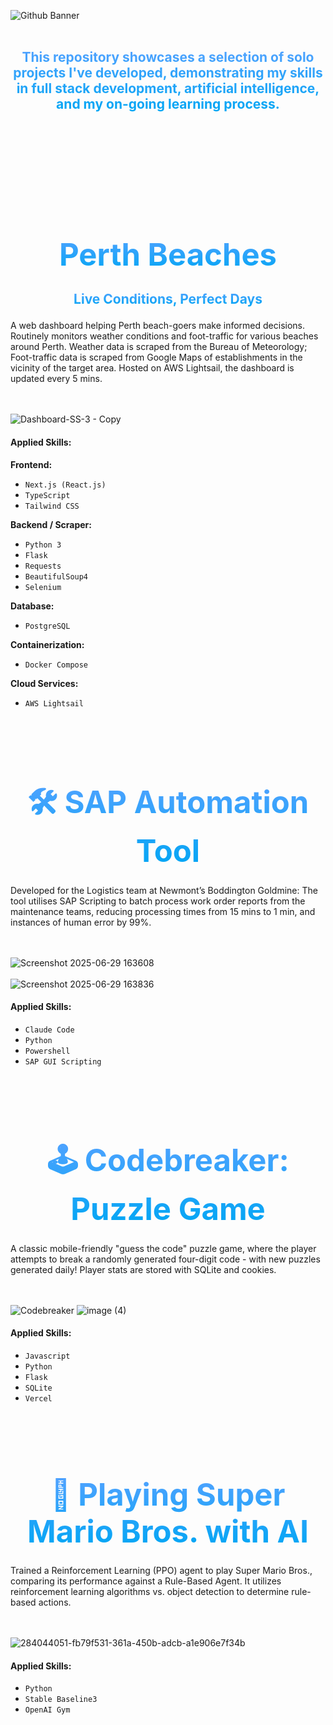 ![Github Banner](https://github.com/user-attachments/assets/05ecaca1-b995-41b9-9242-fb70d7a19d91)
<br><br>


<h4 align="center" style="font-size: 1.5em; background: linear-gradient(to top, #00a6f4, #51a2ff); -webkit-background-clip: text; -webkit-text-fill-color: transparent;">This repository showcases a selection of solo projects I've developed, demonstrating my skills in full stack development, artificial intelligence, and my on-going learning process.
</h4>

<br></br>
<br></br>
<br></br>


<h1 align="center" style="font-size: 3.5em; font-weight: bold; background: linear-gradient(to top, #00a6f4, #51a2ff); -webkit-background-clip: text; -webkit-text-fill-color: transparent; margin-bottom: 0.5em;"> Perth Beaches </h1>
<h3 align="center" style="font-size: 1.5em; background: linear-gradient(to top, #00a6f4, #51a2ff); -webkit-background-clip: text; -webkit-text-fill-color: transparent;">Live Conditions, Perfect Days</h3>

A web dashboard helping Perth beach-goers make informed decisions. Routinely monitors weather conditions and foot-traffic for various beaches around Perth. Weather data is scraped from the Bureau of Meteorology; Foot-traffic data is scraped from Google Maps of establishments in the vicinity of the target area. Hosted on AWS Lightsail, the dashboard is updated every 5 mins.

<br></br>
![Dashboard-SS-3 - Copy](https://github.com/user-attachments/assets/7d95897e-490b-401a-8459-636e8f2cec17)

#### Applied Skills:

**Frontend:**
* `Next.js (React.js)`
* `TypeScript`
* `Tailwind CSS`

**Backend / Scraper:**
* `Python 3`
* `Flask`
* `Requests`
* `BeautifulSoup4`
* `Selenium`

**Database:**
* `PostgreSQL`

**Containerization:**
* `Docker Compose`

**Cloud Services:**
* `AWS Lightsail`


<br></br>

<h1 align="center" style="font-size: 3.5em; font-weight: bold; background: linear-gradient(to top, #00a6f4, #51a2ff); -webkit-background-clip: text; -webkit-text-fill-color: transparent; margin-bottom: 0.5em;"> 🛠️  SAP Automation Tool </h1>

Developed for the Logistics team at Newmont’s Boddington Goldmine: The tool utilises SAP Scripting to batch process work order reports from the maintenance teams, reducing processing times from 15 mins to 1 min, and instances of human error by 99%.

<br></br>
![Screenshot 2025-06-29 163608](https://github.com/user-attachments/assets/9e9a97a6-7de1-48cb-bc7a-185910b8f516)
<br></br>
![Screenshot 2025-06-29 163836](https://github.com/user-attachments/assets/d7ef3634-20f4-4de2-94d5-bbbc1b8efa6f)

#### Applied Skills:
* `Claude Code`
* `Python`
* `Powershell` 
* `SAP GUI Scripting`


<br></br>

<h1 align="center" style="font-size: 3.5em; font-weight: bold; background: linear-gradient(to top, #00a6f4, #51a2ff); -webkit-background-clip: text; -webkit-text-fill-color: transparent; margin-bottom: 0.5em;"> 🕹️  Codebreaker: Puzzle Game
</h1>


A classic mobile-friendly "guess the code" puzzle game, where the player attempts to break a randomly generated four-digit code - with new puzzles generated daily! Player stats are stored with SQLite and cookies. 

<br></br>
![Codebreaker](https://github.com/user-attachments/assets/1eaa353e-eb5a-4355-abaa-24a9eea82fd7)
![image (4)](https://github.com/user-attachments/assets/37f7ee30-7245-401b-a47e-bf97692ede0e)

#### Applied Skills:
* `Javascript`
* `Python` 
* `Flask`
* `SQLite`
* `Vercel`

<br></br>



<h1 align="center" style="font-size: 3.5em; font-weight: bold; background: linear-gradient(to top, #00a6f4, #51a2ff); -webkit-background-clip: text; -webkit-text-fill-color: transparent; margin-bottom: 0.5em;"> 🍄 Playing Super Mario Bros. with AI
</h1>

Trained a Reinforcement Learning (PPO) agent to play Super Mario Bros., comparing its performance against a Rule-Based Agent. It utilizes reinforcement learning algorithms vs. object detection to determine rule-based actions.

<br></br>
![284044051-fb79f531-361a-450b-adcb-a1e906e7f34b](https://github.com/user-attachments/assets/6065898d-962d-4c86-b232-77a0e0e0cc0d)

#### Applied Skills:
* `Python`
* `Stable Baseline3`
* `OpenAI Gym`

<br></br>
